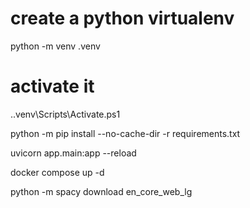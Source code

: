 # create a python virtualenv
python -m venv .venv
 
# activate it
 .\.venv\Scripts\Activate.ps1
 
python -m pip install --no-cache-dir -r requirements.txt
 
 uvicorn app.main:app --reload
 
 docker compose up -d
 
python -m spacy download en_core_web_lg

